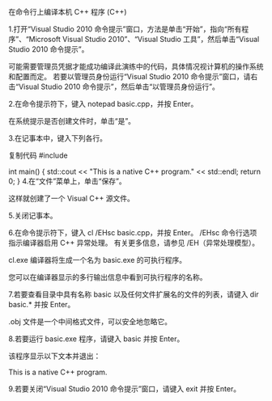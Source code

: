 在命令行上编译本机 C++ 程序 (C++)

1.打开“Visual Studio 2010 命令提示”窗口，方法是单击“开始”，指向“所有程序”、“Microsoft Visual Studio 2010”、“Visual Studio 工具”，然后单击“Visual Studio 2010 命令提示”。

可能需要管理员凭据才能成功编译此演练中的代码，具体情况视计算机的操作系统和配置而定。 若要以管理员身份运行“Visual Studio 2010 命令提示”窗口，请右击“Visual Studio 2010 命令提示”，然后单击“以管理员身份运行”。 

2.在命令提示符下，键入 notepad basic.cpp，并按 Enter。

在系统提示是否创建文件时，单击“是”。

3.在记事本中，键入下列各行。

复制代码 
#include <iostream>

int main()
{
    std::cout << "This is a native C++ program." << std::endl;
    return 0;
}
4.在“文件”菜单上，单击“保存”。

这样就创建了一个 Visual C++ 源文件。

5.关闭记事本。

6.在命令提示符下，键入 cl /EHsc basic.cpp，并按 Enter。 /EHsc 命令行选项指示编译器启用 C++ 异常处理。 有关更多信息，请参见 /EH（异常处理模型）。 

cl.exe 编译器将生成一个名为 basic.exe 的可执行程序。

您可以在编译器显示的多行输出信息中看到可执行程序的名称。

7.若要查看目录中具有名称 basic 以及任何文件扩展名的文件的列表，请键入 dir basic.* 并按 Enter。

.obj 文件是一个中间格式文件，可以安全地忽略它。

8.若要运行 basic.exe 程序，请键入 basic 并按 Enter。

该程序显示以下文本并退出：

This is a native C++ program.

9.若要关闭“Visual Studio 2010 命令提示”窗口，请键入 exit 并按 Enter。

